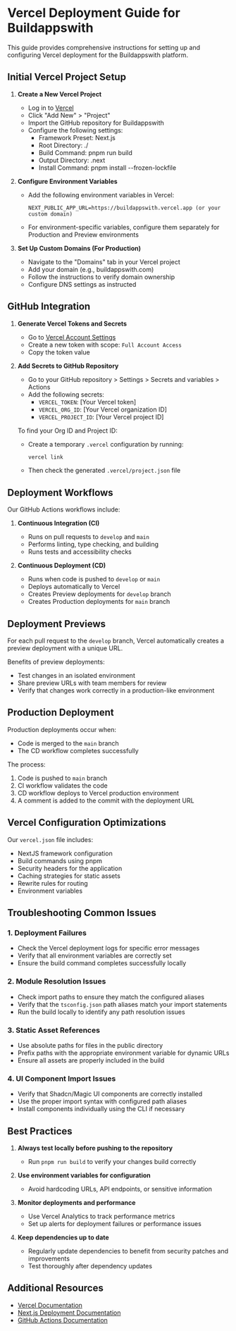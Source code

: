 # Vercel Deployment Guide for Buildappswith

This guide provides comprehensive instructions for setting up and configuring Vercel deployment for the Buildappswith platform.

## Initial Vercel Project Setup

1. **Create a New Vercel Project**
   - Log in to [Vercel](https://vercel.com)
   - Click "Add New" > "Project"
   - Import the GitHub repository for Buildappswith
   - Configure the following settings:
     - Framework Preset: Next.js
     - Root Directory: ./
     - Build Command: pnpm run build
     - Output Directory: .next
     - Install Command: pnpm install --frozen-lockfile

2. **Configure Environment Variables**
   - Add the following environment variables in Vercel:
     ```
     NEXT_PUBLIC_APP_URL=https://buildappswith.vercel.app (or your custom domain)
     ```
   - For environment-specific variables, configure them separately for Production and Preview environments

3. **Set Up Custom Domains (For Production)**
   - Navigate to the "Domains" tab in your Vercel project
   - Add your domain (e.g., buildappswith.com)
   - Follow the instructions to verify domain ownership
   - Configure DNS settings as instructed

## GitHub Integration

1. **Generate Vercel Tokens and Secrets**
   - Go to [Vercel Account Settings](https://vercel.com/account/tokens)
   - Create a new token with scope: `Full Account Access`
   - Copy the token value

2. **Add Secrets to GitHub Repository**
   - Go to your GitHub repository > Settings > Secrets and variables > Actions
   - Add the following secrets:
     - `VERCEL_TOKEN`: [Your Vercel token]
     - `VERCEL_ORG_ID`: [Your Vercel organization ID]
     - `VERCEL_PROJECT_ID`: [Your Vercel project ID]

   To find your Org ID and Project ID:
   - Create a temporary `.vercel` configuration by running:
     ```bash
     vercel link
     ```
   - Then check the generated `.vercel/project.json` file

## Deployment Workflows

Our GitHub Actions workflows include:

1. **Continuous Integration (CI)**
   - Runs on pull requests to `develop` and `main`
   - Performs linting, type checking, and building
   - Runs tests and accessibility checks

2. **Continuous Deployment (CD)**
   - Runs when code is pushed to `develop` or `main`
   - Deploys automatically to Vercel
   - Creates Preview deployments for `develop` branch
   - Creates Production deployments for `main` branch

## Deployment Previews

For each pull request to the `develop` branch, Vercel automatically creates a preview deployment with a unique URL.

Benefits of preview deployments:
- Test changes in an isolated environment
- Share preview URLs with team members for review
- Verify that changes work correctly in a production-like environment

## Production Deployment

Production deployments occur when:
- Code is merged to the `main` branch
- The CD workflow completes successfully

The process:
1. Code is pushed to `main` branch
2. CI workflow validates the code
3. CD workflow deploys to Vercel production environment
4. A comment is added to the commit with the deployment URL

## Vercel Configuration Optimizations

Our `vercel.json` file includes:
- NextJS framework configuration
- Build commands using pnpm
- Security headers for the application
- Caching strategies for static assets
- Rewrite rules for routing
- Environment variables

## Troubleshooting Common Issues

### 1. Deployment Failures
- Check the Vercel deployment logs for specific error messages
- Verify that all environment variables are correctly set
- Ensure the build command completes successfully locally

### 2. Module Resolution Issues
- Check import paths to ensure they match the configured aliases
- Verify that the `tsconfig.json` path aliases match your import statements
- Run the build locally to identify any path resolution issues

### 3. Static Asset References
- Use absolute paths for files in the public directory
- Prefix paths with the appropriate environment variable for dynamic URLs
- Ensure all assets are properly included in the build

### 4. UI Component Import Issues
- Verify that Shadcn/Magic UI components are correctly installed
- Use the proper import syntax with configured path aliases
- Install components individually using the CLI if necessary

## Best Practices

1. **Always test locally before pushing to the repository**
   - Run `pnpm run build` to verify your changes build correctly

2. **Use environment variables for configuration**
   - Avoid hardcoding URLs, API endpoints, or sensitive information

3. **Monitor deployments and performance**
   - Use Vercel Analytics to track performance metrics
   - Set up alerts for deployment failures or performance issues

4. **Keep dependencies up to date**
   - Regularly update dependencies to benefit from security patches and improvements
   - Test thoroughly after dependency updates

## Additional Resources

- [Vercel Documentation](https://vercel.com/docs)
- [Next.js Deployment Documentation](https://nextjs.org/docs/deployment)
- [GitHub Actions Documentation](https://docs.github.com/en/actions)
